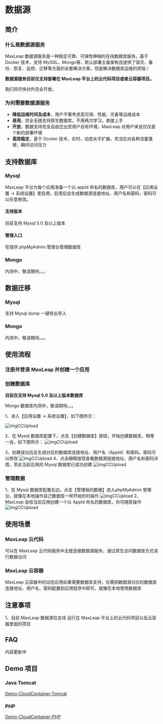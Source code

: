 # 数据源

## 简介

### 什么是数据源服务
MaxLeap 数据源服务是一种稳定可靠、可弹性伸缩的在线数据库服务。基于 Docker 技术，支持 MySQL、Mongo等，默认部署主备架构且提供了容灾、备份、恢复、监控、迁移等方面的全套解决方案，彻底解决数据库运维的烦恼！

**数据源服务目前仅支持部署在 MaxLeap 平台上的云代码项目或者云容器项目。**

我们将尽快对外完全开放。

### 为何需要数据源服务

* **降低运维时间及成本**，用户不需考虑高可用、性能、灾备等运维成本
*  **易用**，完全无缝支持原生数据库，不用再次学习，直接上手
*  **开放**，数据支持完全自由迁出至用户自有环境，MaxLeap 对用户来说仅仅是个新的部署环境
*  **高效稳定**，基于 Docker 技术，实时，动态水平扩展，灵活应对各种流量激增，瞬间访问压力


## 支持数据库

### Mysql

MaxLeap 平台为每个应用准备一个以 appId 命名的数据库，用户可以在【应用设置 -> 系统设置】里启用，启用后会生成数据源连接地址、用户名和密码，密码可以任意修改。

#### 支持版本
目前支持 Mysql 5.0 及以上版本

#### 管理入口

在提供 phpMyAdmin 管理台管理数据库

### Mongo
内测中，敬请期待。。。

## 数据迁移

### Mysql
支持 Mysql dump 一键导出导入

### Mongo
内测中，敬请期待。。。

## 使用流程
### 注册并登录 MaxLeap 并创建一个应用
### 创建数据库

**目前仅支持 Mysql 5.0 及以上版本数据库**

Mongo 数据库内测中，敬请期待。。。

1、进入【应用设置 -> 系统设置】，如下图所示：

![imgCCUpload](../../../images/dataSource1.png)

2、在 Mysql 数据库配置下，点击【创建数据库】按钮，开始创建数据库，稍等一会，如下图所示：
![imgCCUpload](../../../images/dataSource2.png)

3、创建成功后会生成对应的数据库连接地址、用户名（AppId）和密码，密码可以修改
![imgCCUpload](../../../images/dataSource6.png)
4、点击眼睛按钮查看数据源链接地址、用户名和密码详情，至此当前应用的 Mysql 数据库已成功创建
![imgCCUpload](../../../images/dataSource3.png)

### 管理数据

1、在 Mysql 数据库配置右边，点击【管理我的数据】进入phpMyAdmin 管理台，就像在本地操作自己数据库一样开始你的操作
![imgCCUpload](../../../images/dataSource4.png)
2、MaxLeap 会给当前应用创建一个以 AppId 命名的数据库，你可随意操作
![imgCCUpload](../../../images/dataSource5.png)


## 使用场景
### MaxLeap 云代码
可以在 MaxLeap 云代码服务中无缝连接数据源服务，通过原生访问数据库方式进行数据访问
### MaxLeap 云容器
MaxLeap 云容器中的动态应用如果需要数据库支持，仅需把数据源对应的数据库连接地址、用户名、密码配置到应用程序中即可，就像在本地使用数据库

## 注意事项
1、目前 MaxLeap 数据源仅支持 运行在 MaxLeap 平台上的云代码项目以及云容器里面的项目


## FAQ
内容更新中

## Demo 项目
### Java Tomcat
[Demo-CloudContainer-Tomcat](https://github.com/MaxLeap/Demo-CloudContainer-Tomcat)

### PHP
[Demo-CloudContainer-PHP](https://github.com/MaxLeap/Demo-CloudContainer-PHP)

